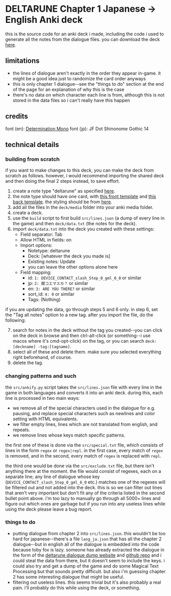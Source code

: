 # DELTARUNE Chapter 1 Japanese -> English Anki deck

this is the source code for an anki deck i made, including the code i used to generate all the notes from the dialogue files. you can download the deck [here](https://ankiweb.net/shared/info/669075646).

## limitations

- the lines of dialogue aren't exactly in the order they appear in-game. it might be a good idea just to randomize the card order anyways
- this is only chapter 1 dialogue--see the "things to do" section at the end of the page for an explanation of why this is the case
- there's no data on which character each line is from, although this is not stored in the data files so i can't really have this happen

## credits

font (en): [Determination Mono](https://www.behance.net/gallery/31268855/Determination-Better-Undertale-Font)
font (jp): JF Dot Shinonome Gothic 14

## technical details

### building from scratch

if you want to make changes to this deck, you can make the deck from scratch as follows. however, i would recommend importing the shared deck and then doing the final 2 steps instead, to save effort.

1. create a note type "deltarune" as specified [here](deck/notetype.txt).
2. the note type should have one card, with [this front template](deck/templates/1-front.html) and [this back template](deck/templates/1-back.html). the styling should be from [here](deck/templates/styling.css).
3. add all the files in the `deck/media` folder into your anki media folder.
4. create a deck.
5. use the `build` script to first build `src/lines.json` (a dump of every line in the game) and then `deck/data.txt` (the notes for the deck).
6. import `deck/data.txt` into the deck you created with these settings:
    - Field separator: Tab
    - Allow HTML in fields: on
    - Import options:
        - Notetype: deltarune
        - Deck: [whatever the deck you made is]
        - Existing notes: Update
        - you can leave the other options alone here
    - Field mapping:
        - id: `1: DEVICE_CONTACT_slash_Step_0_gml_6_0` or similar
        - jp: `2: 聞コエマスカ？` or similar
        - en: `3: ARE YOU THERE?` or similar
        - sort_id: `4: 0` or similar
        - Tags: (Nothing)

if you are updating the data, go through steps 5 and 6 only. in step 6, set the "Tag all notes" option to a new tag. after you import the file, do the following:

7. search for notes in the deck without the tag you created--you can click on the deck in browse and then ctrl-alt-click (or something--i use macos where it's cmd-opt-click) on the tag, or you can search `deck:[deckname] -tag:[tagname]`.
8. select all of these and delete them. make sure you selected everything right beforehand, of course.
9. delete the tag.

### changing patterns and such

the `src/ankify.py` script takes the `src/lines.json` file with every line in the game in both languages and converts it into an anki deck. during this, each line is processed in two main ways:

- we remove all of the special characters used in the dialogue for e.g. pausing, and replace special characters such as newlines and color setting with HTML equivalents.
- we filter empty lines, lines which are not translated from english, and repeats.
- we remove lines whose keys match specific patterns.

the first one of these is done via the `src/special.txt` file, which consists of lines in the form `regex` or `regex|repl`. in the first case, every match of `regex` is removed, and in the second, every match of `regex` is replaced with `repl`.

the third one would be done via the `src/exclude.txt` file, but there isn't anything there at the moment. the file would consist of regexes, each on a separate line; any line of dialogue whose key (`DEVICE_CONTACT_slash_Step_0_gml_6_0` etc.) matches one of the regexes will be filtered out and not added into the deck. this is so we can filter out lines that aren't very important but don't fit any of the criteria listed in the second bullet point above. i'm too lazy to manually go through all 5000+ lines and figure out which ones are garbage but if you run into any useless lines while using the deck please leave a bug report.

### things to do

- putting dialogue from chapter 2 into `src/lines.json`. this wouldn't be too hard for japanese--there's a file `lang_ja.json` that has all the chapter 2 dialogue--but in english all of the dialogue is embedded into the code because toby fox is lazy. someone has already extracted the dialogue in the form of the [deltarune dialogue dump website](https://hushbugger.github.io/drdia/#) and [github repo](https://github.com/HushBugger/hushbugger.github.io) and i could steal the data from there, but it doesn't seem to include the keys. i could also try and get a dump of the game and do some Magical Text Processing but that sounds pretty difficult. but also i'm guessing chapter 2 has some interesting dialogue that might be useful.
- filtering out useless lines. this seems trivial but it's also probably a real pain. i'll probably do this while using the deck, or something.